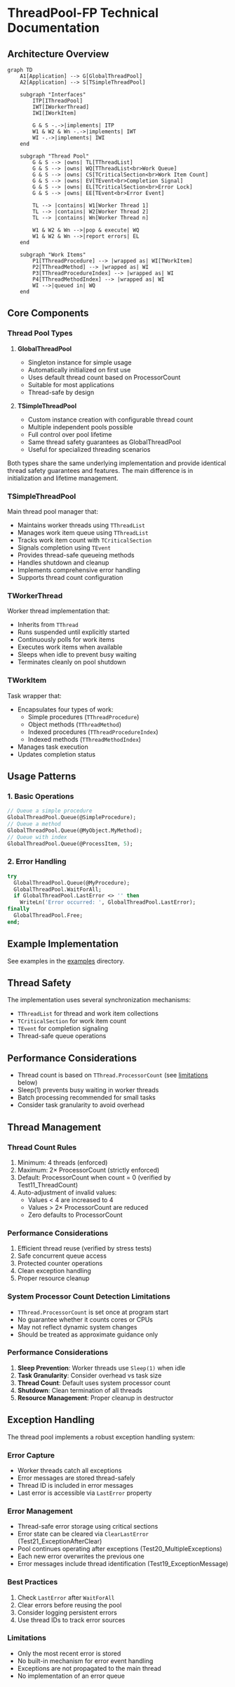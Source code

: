 # ThreadPool-FP Technical Documentation

## Architecture Overview


```mermaid
graph TD
    A1[Application] --> G[GlobalThreadPool]
    A2[Application] --> S[TSimpleThreadPool]
    
    subgraph "Interfaces"
        ITP[IThreadPool]
        IWT[IWorkerThread]
        IWI[IWorkItem]
        
        G & S -.->|implements| ITP
        W1 & W2 & Wn -.->|implements| IWT
        WI -.->|implements| IWI
    end
    
    subgraph "Thread Pool"
        G & S --> |owns| TL[TThreadList]
        G & S --> |owns| WQ[TThreadList<br>Work Queue]
        G & S --> |owns| CS[TCriticalSection<br>Work Item Count]
        G & S --> |owns| EV[TEvent<br>Completion Signal]
        G & S --> |owns| EL[TCriticalSection<br>Error Lock]
        G & S --> |owns| EE[TEvent<br>Error Event]
        
        TL --> |contains| W1[Worker Thread 1]
        TL --> |contains| W2[Worker Thread 2]
        TL --> |contains| Wn[Worker Thread n]
        
        W1 & W2 & Wn -->|pop & execute| WQ
        W1 & W2 & Wn -->|report errors| EL
    end
    
    subgraph "Work Items"
        P1[TThreadProcedure] --> |wrapped as| WI[TWorkItem]
        P2[TThreadMethod] --> |wrapped as| WI
        P3[TThreadProcedureIndex] --> |wrapped as| WI
        P4[TThreadMethodIndex] --> |wrapped as| WI
        WI -->|queued in| WQ
    end
```

## Core Components

### Thread Pool Types

1. **GlobalThreadPool**
   - Singleton instance for simple usage
   - Automatically initialized on first use
   - Uses default thread count based on ProcessorCount
   - Suitable for most applications
   - Thread-safe by design

2. **TSimpleThreadPool**
   - Custom instance creation with configurable thread count
   - Multiple independent pools possible
   - Full control over pool lifetime
   - Same thread safety guarantees as GlobalThreadPool
   - Useful for specialized threading scenarios

Both types share the same underlying implementation and provide identical thread safety guarantees and features. The main difference is in initialization and lifetime management.

### TSimpleThreadPool

Main thread pool manager that:

- Maintains worker threads using `TThreadList`
- Manages work item queue using `TThreadList`
- Tracks work item count with `TCriticalSection`
- Signals completion using `TEvent`
- Provides thread-safe queueing methods
- Handles shutdown and cleanup
- Implements comprehensive error handling
- Supports thread count configuration

### TWorkerThread

Worker thread implementation that:

- Inherits from `TThread`
- Runs suspended until explicitly started
- Continuously polls for work items
- Executes work items when available
- Sleeps when idle to prevent busy waiting
- Terminates cleanly on pool shutdown

### TWorkItem

Task wrapper that:

- Encapsulates four types of work:
  - Simple procedures (`TThreadProcedure`)
  - Object methods (`TThreadMethod`)
  - Indexed procedures (`TThreadProcedureIndex`)
  - Indexed methods (`TThreadMethodIndex`)
- Manages task execution
- Updates completion status


## Usage Patterns

### 1. Basic Operations

```pascal
// Queue a simple procedure
GlobalThreadPool.Queue(@SimpleProcedure);
// Queue a method
GlobalThreadPool.Queue(@MyObject.MyMethod);
// Queue with index
GlobalThreadPool.Queue(@ProcessItem, 5);
```

### 2. Error Handling

```pascal
try
  GlobalThreadPool.Queue(@MyProcedure);
  GlobalThreadPool.WaitForAll;
  if GlobalThreadPool.LastError <> '' then
    WriteLn('Error occurred: ', GlobalThreadPool.LastError);
finally
  GlobalThreadPool.Free;
end;
```

## Example Implementation

See examples in the [examples](../examples) directory.

## Thread Safety

The implementation uses several synchronization mechanisms:

- `TThreadList` for thread and work item collections
- `TCriticalSection` for work item count
- `TEvent` for completion signaling
- Thread-safe queue operations

## Performance Considerations

- Thread count is based on `TThread.ProcessorCount` (see [limitations](#system-processor-count-detection-limitations) below)
- Sleep(1) prevents busy waiting in worker threads
- Batch processing recommended for small tasks
- Consider task granularity to avoid overhead

## Thread Management

### Thread Count Rules
1. Minimum: 4 threads (enforced)
2. Maximum: 2× ProcessorCount (strictly enforced)
3. Default: ProcessorCount when count = 0 (verified by Test11_ThreadCount)
4. Auto-adjustment of invalid values:
   - Values < 4 are increased to 4
   - Values > 2× ProcessorCount are reduced
   - Zero defaults to ProcessorCount

### Performance Considerations
1. Efficient thread reuse (verified by stress tests)
2. Safe concurrent queue access
3. Protected counter operations
4. Clean exception handling
5. Proper resource cleanup


### System Processor Count Detection Limitations

- `TThread.ProcessorCount` is set once at program start
- No guarantee whether it counts cores or CPUs
- May not reflect dynamic system changes
- Should be treated as approximate guidance only

### Performance Considerations
1. **Sleep Prevention**: Worker threads use `Sleep(1)` when idle
2. **Task Granularity**: Consider overhead vs task size
3. **Thread Count**: Default uses system processor count
4. **Shutdown**: Clean termination of all threads
5. **Resource Management**: Proper cleanup in destructor

## Exception Handling

The thread pool implements a robust exception handling system:

### Error Capture
- Worker threads catch all exceptions
- Error messages are stored thread-safely
- Thread ID is included in error messages
- Last error is accessible via `LastError` property


### Error Management

- Thread-safe error storage using critical sections
- Error state can be cleared via `ClearLastError` (Test21_ExceptionAfterClear)
- Pool continues operating after exceptions (Test20_MultipleExceptions)
- Each new error overwrites the previous one
- Error messages include thread identification (Test19_ExceptionMessage)

### Best Practices

1. Check `LastError` after `WaitForAll`
2. Clear errors before reusing the pool
3. Consider logging persistent errors
4. Use thread IDs to track error sources


### Limitations
- Only the most recent error is stored
- No built-in mechanism for error event handling
- Exceptions are not propagated to the main thread
- No implementation of an error queue
